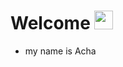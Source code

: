 # Welcome <img src="https://raw.githubusercontent.com/iampavangandhi/iampavangandhi/master/gifs/Hi.gif" width="30px">
* my name is Acha


